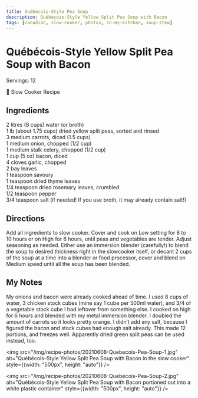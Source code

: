 ```yaml
---
title: Québécois-Style Pea Soup
description: Québécois-Style Yellow Split Pea Soup with Bacon
tags: [canadian, slow-cooker, photos, in-my-kitchen, soup-stew]
---
```


# Québécois-Style Yellow Split Pea Soup with Bacon
Servings: 12

🍲 Slow Cooker Recipe

## Ingredients
2 litres (8 cups) water (or broth)  
1 lb (about 1.75 cups) dried yellow split peas, sorted and rinsed  
3 medium carrots, diced (1.5 cups)  
1 medium onion, chopped (1/2 cup)  
1 medium stalk celery, chopped (1/2 cup)  
1 cup (5 oz) bacon, diced  
4 cloves garlic, chopped  
2 bay leaves  
1 teaspoon savoury  
1 teaspoon dried thyme leaves  
1/4 teaspoon dried rosemary leaves, crumbled  
1/2 teaspoon pepper  
3/4 teaspoon salt (if needed! If you use broth, it may already contain salt!)

## Directions
Add all ingredients to slow cooker. Cover and cook on Low setting for 8 to 10 hours or on High for 6 hours, until peas and vegetables are tender. Adjust seasoning as needed. Either use an immersion blender (carefully!) to blend the soup to desired thickness right in the slowcooker itself, or decant 2 cups of the soup at a time into a blender or food processor, cover and blend on Medium speed until all the soup has been blended. 

## My Notes
My onions and bacon were already cooked ahead of time. I used 8 cups of water, 3 chicken stock cubes (mine say 1 cube per 500ml water), and 3/4 of a vegetable stock cube I had leftover from something else. I cooked on high for 6 hours and blended with my metal immersion blender. I doubled the amount of carrots so it looks pretty orange. I didn’t add any salt, because I figured the bacon and stock cubes had enough salt already. This made 12 portions, and freezes well. Apparently dried green split peas can be used instead, too.

<img src="/img/recipe-photos/20210608-Quebecois-Pea-Soup-1.jpg" alt="Québécois-Style Yellow Split Pea Soup with Bacon in the slow cooker" style={{width: "500px", height: "auto"}} />

<img src="/img/recipe-photos/20210608-Quebecois-Pea-Soup-2.jpg" alt="Québécois-Style Yellow Split Pea Soup with Bacon portioned out into a white plastic container" style={{width: "500px", height: "auto"}} />